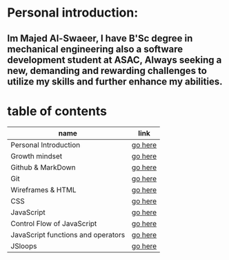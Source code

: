 # Personal introduction:
## Im Majed Al-Swaeer, I have B'Sc degree in mechanical engineering also a software development student at ASAC, Always seeking a new, demanding and rewarding challenges to utilize my skills and further enhance my abilities.

# table of contents

| name        | link                                      |
| ----------- | -----------                               |
| Personal Introduction     | [go here](read01.md)        |
| Growth mindset            | [go here](Growth_mindset.md)|
|     Github & MarkDown     |[go here](Github&MD.md)      |
| Git      | [go here](GIT.md)                            |
|Wireframes & HTML| [go here](Wireframes&HTML.md)         |
|CSS| [go here](CSS.md)                                   |
|JavaScript| [go here](Java.md)                           |
|Control Flow of JavaScript| [go here](ControlFlow.md)    |
|JavaScript functions and operators| [go here](JavascriptFuncandOperators.md) |
|JSloops | [go here](JSloops.md)           |


